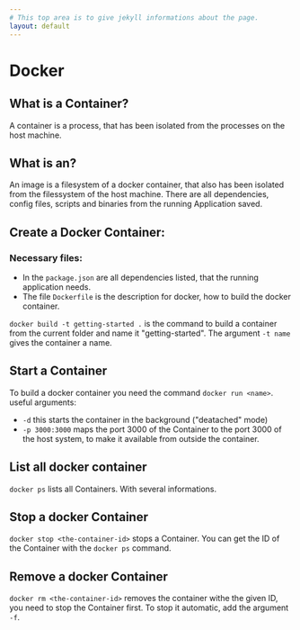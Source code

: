 ```yaml
---
# This top area is to give jekyll informations about the page.
layout: default
---
```


# Docker

## What is a Container?
A container is a process, that has been isolated from the processes on the host machine.

## What is an?
An image is a filesystem of a docker container, that also has been isolated from the filessystem of the host machine.
There are all dependencies, config files, scripts and binaries from the running Application saved.

## Create a Docker Container:
### Necessary files: 
 - In the `package.json` are all dependencies listed, that the running application needs.
 - The file `Dockerfile` is the description for docker, how to build the docker container.

`docker build -t getting-started .` is the command to build a container from the current folder and name it "getting-started".
The argument `-t name` gives the container a name.

## Start a Container
To build a docker container you need the command `docker run <name>`. 
useful arguments:
- `-d` this starts the container in the background ("deatached" mode)
- `-p 3000:3000` maps the port 3000 of the Container to the port 3000 of the host system, to make it available from outside the container.

## List all docker container
`docker ps` lists all Containers. With several informations.

## Stop a docker Container
`docker stop <the-container-id>` stops a Container. You can get the ID of the Container with the `docker ps` command.

## Remove a docker Container
`docker rm <the-container-id>` removes the container withe the given ID, you need to stop the Container first. To stop it automatic, add the argument `-f`.